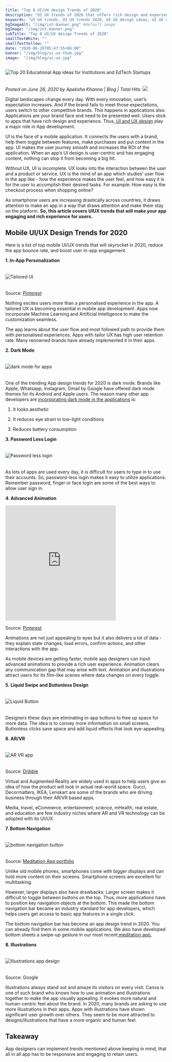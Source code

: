 ```yaml
---
title: "Top 8 UI/UX design Trends of 2020"
description: "UI UX trends of 2020 that offers rich design and experience to make users stick to your app. "
keywords: "UI UX trends, UI UX trends 2020, UI UX design ideas, UI UX design"
bgImageAlt: "/img/int-banner.png" #default image
bgImage: "/img/int-banner.png" 
subTitle: "Top 8 UI/UX design Trends of 2020"
smallTextWhite: ""
smallTextYellow: ""
date: "2020-06-26T05:47:55+06:00" 
banner: "/img/blog/ui-ux-thub.jpg"
image:  "/img/blog/ui-ux.jpg"
---
```




<div class="text-center"> 
  <img src="../../img/blog/ui-ux.jpg" title="Top 20 Educational App ideas for Institutions and EdTech Startups" alt="Top 20 Educational App ideas for Institutions and EdTech Startups" class="img-fluid" style="padding:0px 0px 20px 0px;"/>
</div>


*Posted on June 26, 2020 by Apeksha Khanna | Blog | Total Hits:* <!-- Start of Simple-Counter Code -->
<img src="https://www.simple-counter.com/hit.php?id=zeumopaa&nd=3&nc=1&bc=4" border="0">
<!-- End of Simple-Counter Code -->


Digital landscapes change every day. With every innovation, user’s expectation increases. And if the brand fails to meet those expectations, users switch to other competitive brands. This happens in applications also. Applications are your brand face and need to be presented well. Users stick to apps that have rich design and experience. Thus,<a href="https://www.deligence.com/services/ui-ux-development" target="_blank"> UI and UX design</a> play a major role in App development. 


UI is the face of a mobile application. It connects the users with a brand, help them toggle between features, make purchases and put content in the app. UI makes the user journey smooth and increases the ROI of the application. When an app’s UI design is user-centric and has engaging content, nothing can stop it from becoming a big hit.


Without UX, UI is incomplete. UX looks into the interaction between the user and a product or service. UX is the mind of an app which studies’ user flow in the app like - how the experience makes the user feel, and how easy it is for the user to accomplish their desired tasks. For example: How easy is the checkout process when shopping online? 


As smartphone users are increasing drastically across countries, it draws attention to make an app in a way that draws attention and make them stay on the platform. **So, this article covers UIUX trends that will make your app engaging and rich experience for users.** 


## Mobile UI/UX Design Trends for 2020

Here is a list of top mobile UI/UX trends that will skyrocket in 2020, reduce the app bounce rate, and boost user in-app engagement. 

**1. In-App Personalization**

<div class="text-center">
  <img src="../../img/blog/personalization-login.jpg" title="Tailored UI" alt="Tailored UI" class="img-fluid" style="padding:20px 0px 20px 0px;"/>
</div>


Source: <a href="https://in.pinterest.com/pin/384494886940158774/" target="blank">Pinterest</a>


Nothing excites users more than a personalised experience in the app. A tailored UX is becoming essential in mobile app development. Apps now incorporate Machine Learning and Artificial Intelligence to make the customization seamless.


The app learns about the user flow and most followed path to provide them with personalised experiences. Apps with tailor UX has high user retention rate. Many renowned brands have already implemented it in their apps. 

**2. Dark Mode**

<div class="text-center">
  <img src="../../img/blog/dark-mode-for-apps.jpg" title="dark mode for apps" alt="dark mode for apps" class="img-fluid" style="padding:20px 0px 20px 0px;"/>
</div>

One of the trending App design trends for 2020 is dark mode. Brands like Apple, Whatsapp, Instagram, Gmail by Google have offered dark mode themes for its Android and Apple users. The reason many other app developers are <a href="https://www.deligence.com/blog/5-reasons-why-you-need-to-enable-dark-mode-in-your-existing-app" target="_blank">incorporating dark mode in the applications</a> is:

  1. It looks aesthetic 

  2. It reduces eye strain in low-light conditions

  3. Reduces battery consumption 

**3. Password Less Login**


<div class="text-center">
  <img src="../../img/blog/password-less-login.gif" title="Password less login" alt="Password less login" class="img-fluid" style="padding:20px 0px 20px 0px;"/>
</div>

As lots of apps are used every day, it is difficult for users to type in to use their accounts. So, password-less login makes it easy to utilize applications. Remember password, finger or face login are some of the best ways to allow user sign in. 


**4. Advanced Animation**

<iframe src="https://assets.pinterest.com/ext/embed.html?id=630996597773521241" height="359" width="345" frameborder="0" scrolling="no" ></iframe>

Source: <a href="https://in.pinterest.com/pin/630996597773521241/" target="blank">Pinterest</a>

Animations are not just appealing to eyes but it also delivers a lot of data - they explain state changes, load errors, confirm actions, and other interactions with the app. 

As mobile devices are getting faster, mobile app designers can input advanced animations to provide a rich user experience. Animation clears any communication gap that may arise with text. Animation and illustrations attract users for its film-like scenes where data changes on every toggle. 

**5. Liquid Swipe and Buttonless Design**

<div class="text-center">
  <img src="../../img/blog/animation.gif" title="Liquid Button" alt="Liquid Button" class="img-fluid" style="padding:20px 0px 20px 0px;"/>
</div>


Designers these days are eliminating in-app buttons to free up space for more data. The idea is to convey more information on small screens. Buttonless clicks save space and add liquid effects that look eye-appealing. 

**6. AR/VR**

<div class="text-center">
  <img src="../../img/blog/ezgif.com-video-to-gif.gif" title="AR VR app" alt="AR VR app" class="img-fluid" style="padding:20px 0px 20px 0px;"/>
</div>

Source: <a href="https://dribbble.com/shots/7403653-Mobile-App-Concept-Airline-industry-AR-experience" target="blank">Dribble</a>


Virtual and Augmented Reality are widely used in apps to help users give an idea of how the product will look in actual real-world space. Gucci, Decormatters, IKEA, Lenskart are some of the brands who are driving business through their AR/VR based apps. 


Media, travel, eCommerce, entertainment, science, mHealth, real estate, and education are few industry niches where AR and VR technology can be adopted with its UI/UX.

**7. Bottom Navigation**

<div class="text-center">
  <img src="../../img/blog/untitled-design.gif" title="bottom navigation button" alt="bottom navigation button" class="img-fluid" style="padding:20px 0px 20px 0px;"/></div>

  Source: <a href="https://www.deligence.com/portfolio/meditation4soul/" target="blank">Meditation App portfolio</a>


Unlike old mobile phones, smartphones come with bigger displays and can hold more content on their screens. Smartphone screens are excellent for multitasking.


However, larger displays also have drawbacks: Larger screen makes it difficult to toggle between buttons on the top. Thus, more applications have to position key navigation objects at the bottom. This made the bottom navigation bar became an industry standard for app developers, which helps users get access to basic app features in a single click.


The bottom navigation bar has become an app design trend in 2020. You can already find them in some mobile applications. We also have developed bottom sheets a swipe-up gesture in our most recent<a href="https://www.deligence.com/portfolio/meditation4soul" target="_blank"> meditation app.</a>



**8. Illustrations**

<div class="text-center">
  <img src="../../img/blog/unnamed.png" title="Illustrations app design" alt="Illustrations app design" class="img-fluid" style="padding:20px 0px 20px 0px;"/></div>

  Source: Google


Illustrations always stand out and amaze its visitors on every visit. Canva is one of such brand who knows how to use animation and illustrations together to make the app visually appealing. It evokes more natural and human-centric feel about the brand. In 2020, many brands are asking to use more illustrations in their apps. Apps with illustrations have shown significant user growth over others. They seem to be more attracted to designs/illustrations that have a more organic and human feel.

## Takeaway

App designers can implement trends mentioned above keeping in mind, that all in all app has to be responsive and engaging to retain users. 
